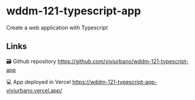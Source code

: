 # wddm-121-typescript-app

Create a web application with Typescript

## Links

🗃 Github repository
https://github.com/viviurbano/wddm-121-typescript-app

💻 App deployed in Vercel
https://wddm-121-typescript-app-viviurbano.vercel.app/
